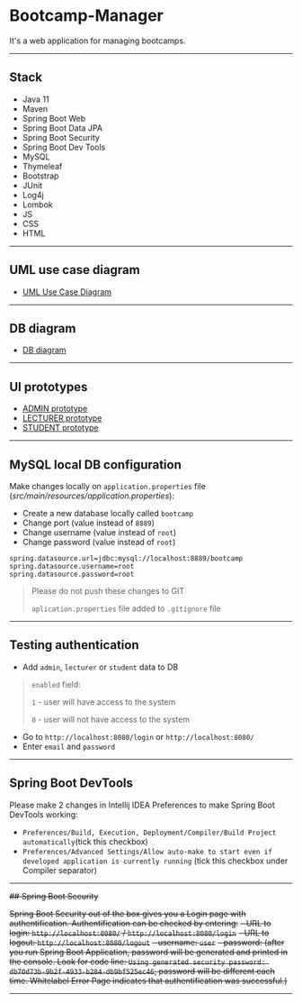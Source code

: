 # Bootcamp-Manager

It's a web application for managing bootcamps.

---

## Stack

- Java 11
- Maven
- Spring Boot Web
- Spring Boot Data JPA
- Spring Boot Security
- Spring Boot Dev Tools
- MySQL
- Thymeleaf
- Bootstrap
- JUnit
- Log4j
- Lombok
- JS
- CSS
- HTML

---

## UML use case diagram

- [UML Use Case Diagram](https://drive.google.com/file/d/1eRUpW3hdi2KLrTivJaAsVuUPQJUQfOD-/view?usp=sharing)

---

## DB diagram

- [DB diagram](https://drive.google.com/file/d/1T20BFAoDww8ZI9-7hZ4Ugren5qwBBcWn/view?usp=sharing)

---

## UI prototypes

- [ADMIN prototype](https://drive.google.com/file/d/1d2NyOrZ2WMDcww2ioYTxg_9lY8-HGfIw/view?usp=sharing)
- [LECTURER prototype](https://drive.google.com/file/d/1Y0YNEjnWQB8fD4N7Thf8SiOwKnxWXqeO/view?usp=sharing)
- [STUDENT prototype](https://drive.google.com/file/d/1lPl_bx7ggvmbotvgcN-p42WIf-ktes3d/view?usp=sharing)

---

## MySQL local DB configuration

Make changes locally on `application.properties` file (*src/main/resources/application.properties*):

- Create a new database locally called `bootcamp`
- Change port (value instead of `8889`)
- Change username (value instead of `root`)
- Change password (value instead of `root`)

```
spring.datasource.url=jdbc:mysql://localhost:8889/bootcamp
spring.datasource.username=root
spring.datasource.password=root
```

> Please do not push these changes to GIT
> 
> `aplication.properties` file added to `.gitignore` file 

---

## Testing authentication

- Add `admin`, `lecturer` or `student` data to DB

> `enabled` field: 
> 
> `1` - user will have access to the system
> 
> `0` - user will not have access to the system

- Go to `http://localhost:8080/login` or `http://localhost:8080/`
- Enter `email` and `password`

---

## Spring Boot DevTools

Please make 2 changes in Intellij IDEA Preferences to make Spring Boot DevTools working:
- `Preferences/Build, Execution, Deployment/Compiler/Build Project automatically`(tick this checkbox)
- `Preferences/Advanced Settings/Allow auto-make to start even if developed application is currently running` (tick this checkbox under Compiler separator)

---

~~## Spring Boot Security~~

~~Spring Boot Security out of the box gives you a Login page with authentification. Authentification can be checked by entering:~~
~~- URL to login: `http://localhost:8080/` / `http://localhost:8080/login`~~
~~- URL to logout: `http://localhost:8080/logout`~~
~~- username: `user`~~
~~- password: (after you run Spring Boot Application, password will be generated and printed in the console. Look for code line: `Using generated security password: db70d73b-9b2f-4933-b284-db9bf525ec46`, password will be different each time. Whitelabel Error Page indicates that authentification was successful.)~~

---

